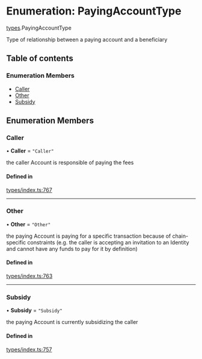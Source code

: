 # Enumeration: PayingAccountType

[types](../wiki/types).PayingAccountType

Type of relationship between a paying account and a beneficiary

## Table of contents

### Enumeration Members

- [Caller](../wiki/types.PayingAccountType#caller)
- [Other](../wiki/types.PayingAccountType#other)
- [Subsidy](../wiki/types.PayingAccountType#subsidy)

## Enumeration Members

### Caller

• **Caller** = ``"Caller"``

the caller Account is responsible of paying the fees

#### Defined in

[types/index.ts:767](https://github.com/PolymeshAssociation/polymesh-sdk/blob/46129005/src/types/index.ts#L767)

___

### Other

• **Other** = ``"Other"``

the paying Account is paying for a specific transaction because of
  chain-specific constraints (e.g. the caller is accepting an invitation to an Identity
  and cannot have any funds to pay for it by definition)

#### Defined in

[types/index.ts:763](https://github.com/PolymeshAssociation/polymesh-sdk/blob/46129005/src/types/index.ts#L763)

___

### Subsidy

• **Subsidy** = ``"Subsidy"``

the paying Account is currently subsidizing the caller

#### Defined in

[types/index.ts:757](https://github.com/PolymeshAssociation/polymesh-sdk/blob/46129005/src/types/index.ts#L757)
